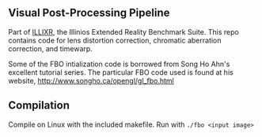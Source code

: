 ## Visual Post-Processing Pipeline

Part of [ILLIXR](https://github.com/ILLIXR/ILLIXR), the Illinios Extended Reality Benchmark Suite. This repo contains code for lens distortion correction, chromatic aberration correction, and timewarp.

Some of the FBO intialization code is borrowed from
Song Ho Ahn's excellent tutorial series. The particular
FBO code used is found at his website,
http://www.songho.ca/opengl/gl_fbo.html

## Compilation

Compile on Linux with the included makefile. Run with `./fbo <input image>`
